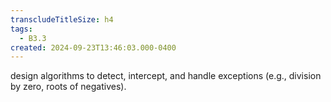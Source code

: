 ```yaml
---
transcludeTitleSize: h4
tags:
  - B3.3
created: 2024-09-23T13:46:03.000-0400
---
```

design algorithms to detect, intercept, and handle exceptions (e.g., division by zero, roots of negatives).